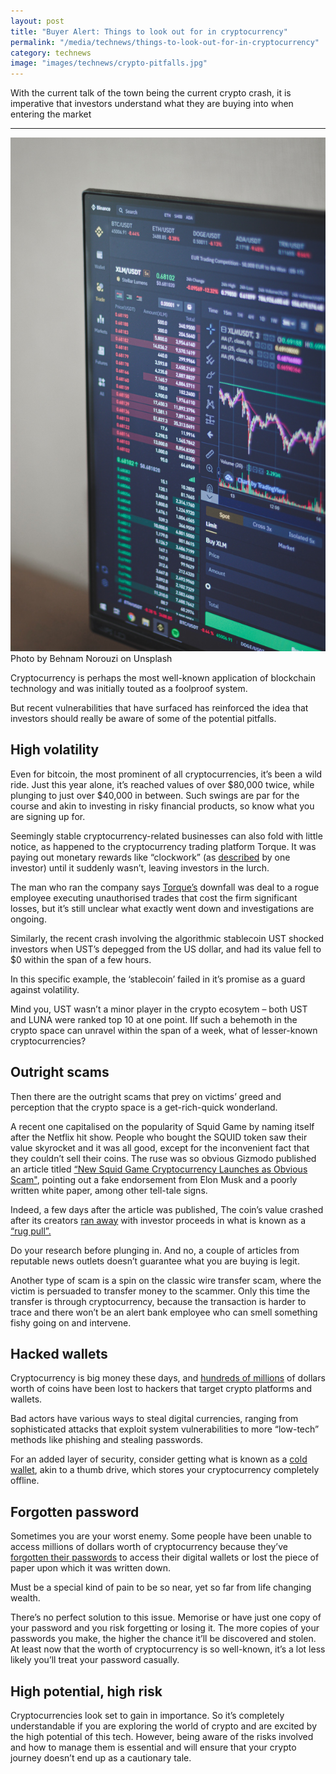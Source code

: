 ```yaml
---
layout: post
title: "Buyer Alert: Things to look out for in cryptocurrency"
permalink: "/media/technews/things-to-look-out-for-in-cryptocurrency"
category: technews
image: "images/technews/crypto-pitfalls.jpg"
---
```


With the current talk of the town being the current crypto crash, it is imperative that investors understand what they are buying into when entering the market

---

![Volatile Crypto market](/images/technews/crypto-pitfalls.jpg)
Photo by Behnam Norouzi on Unsplash

Cryptocurrency is perhaps the most well-known application of blockchain technology and was initially touted as a foolproof system. 

But recent vulnerabilities that have surfaced has reinforced the idea that investors should really be aware of some of the potential pitfalls. 

## High volatility 

Even for bitcoin, the most prominent of all cryptocurrencies, it’s been a wild ride. Just this year alone, it’s reached values of over $80,000 twice, while plunging to just over $40,000 in between. Such swings are par for the course and akin to investing in risky financial products, so know what you are signing up for. 

Seemingly stable cryptocurrency-related businesses can also fold with little notice, as happened to the cryptocurrency trading platform Torque. It was paying out monetary rewards like “clockwork” (as [described](https://www.channelnewsasia.com/cnainsider/get-rich-quick-avoid-cryptocurrency-scams-losses-investment-risk-2079181) by one investor) until it suddenly wasn’t, leaving investors in the lurch.  

The man who ran the company says [Torque’s](https://www.straitstimes.com/business/companies-markets/at-least-70-police-reports-filed-against-singaporean-run-crypto-trading) downfall was deal to a rogue employee executing unauthorised trades that cost the firm significant losses, but it’s still unclear what exactly went down and investigations are ongoing. 

Similarly, the recent crash involving the algorithmic stablecoin UST shocked investors when UST’s depegged from the US dollar, and had its value fell to $0 within the span of a few hours. 

In this specific example, the ‘stablecoin’ failed in it’s promise as a guard against volatility. 

Mind you, UST wasn’t a minor player in the crypto ecosytem – both UST and LUNA were ranked top 10 at one point. IIf such a behemoth in the crypto space can unravel within the span of a week, what of lesser-known cryptocurrencies? 

## Outright scams


Then there are the outright scams that prey on victims’ greed and perception that the crypto space is a get-rich-quick wonderland. 

A recent one capitalised on the popularity of Squid Game by naming itself after the Netflix hit show. People who bought the SQUID token saw their value skyrocket and it was all good, except for the inconvenient fact that they couldn’t sell their coins. The ruse was so obvious Gizmodo published an article titled [“New Squid Game Cryptocurrency Launches as Obvious Scam"](https://gizmodo.com/new-squid-game-cryptocurrency-launches-as-obvious-scam-1847961584), pointing out a fake endorsement from Elon Musk and a poorly written white paper, among other tell-tale signs. 

Indeed, a few days after the article was published, The coin’s value crashed after its creators [ran away](https://www.forbes.com/sites/jonathanponciano/2021/11/01/viral-squid-game-cryptocurrency-crashes-100-in-minutes-after-founders-reportedly-run-away-with-25-million/?sh=2ac600504ac2) with investor proceeds in what is known as a [“rug pull”.](https://coinmarketcap.com/alexandria/glossary/rug-pull) 

Do your research before plunging in. And no, a couple of articles from reputable news outlets doesn’t guarantee what you are buying is legit. 

Another type of scam is a spin on the classic wire transfer scam, where the victim is persuaded to transfer money to the scammer. Only this time the transfer is through cryptocurrency, because the transaction is harder to trace and there won’t be an alert bank employee who can smell something fishy going on and intervene. 

## Hacked wallets

Cryptocurrency is big money these days, and [hundreds of millions](https://www.forbes.com/sites/jonathanponciano/2021/08/10/more-than-600-million-stolen-in-ethereum-and-other-cryptocurrencies-marking-one-of-cryptos-biggest-hacks-ever/?sh=46dde6a57f62) of dollars worth of coins have been lost to hackers that target crypto platforms and wallets. 

Bad actors have various ways to steal digital currencies, ranging from sophisticated attacks that exploit system vulnerabilities to more “low-tech” methods like phishing and stealing passwords.  

For an added layer of security, consider getting what is known as a [cold wallet](https://time.com/nextadvisor/investing/cryptocurrency/hot-wallet-vs-cold-wallet/), akin to a thumb drive, which stores your cryptocurrency completely offline. 

## Forgotten password

Sometimes you are your worst enemy. Some people have been unable to access millions of dollars worth of cryptocurrency because they’ve [forgotten their passwords](https://www.nytimes.com/2021/01/12/technology/bitcoin-passwords-wallets-fortunes.html) to access their digital wallets or lost the piece of paper upon which it was written down. 

Must be a special kind of pain to be so near, yet so far from life changing wealth. 

There’s no perfect solution to this issue. Memorise or have just one copy of your password and you risk forgetting or losing it. The more copies of your passwords you make, the higher the chance it’ll be discovered and stolen. At least now that the worth of cryptocurrency is so well-known, it’s a lot less likely you’ll treat your password casually.

## High potential, high risk

Cryptocurrencies look set to gain in importance. So it’s completely understandable if you are exploring the world of crypto and are excited by the high potential of this tech. However, being aware of the risks involved and how to manage them is essential and will ensure that your crypto journey doesn’t end up as a cautionary tale. 
